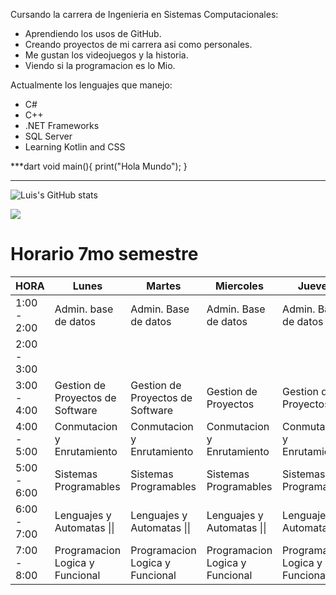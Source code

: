 
Cursando la carrera de Ingenieria en Sistemas Computacionales:
- Aprendiendo los usos de GitHub.
- Creando proyectos de mi carrera asi como personales.
- Me gustan los videojuegos y la historia.
- Viendo si la programacion es lo Mio.

Actualmente los lenguajes que manejo:
- C#
- C++
- .NET Frameworks
- SQL Server
- Learning Kotlin and CSS

***dart
void main(){
print("Hola Mundo");
}
***

![Luis's GitHub stats](https://github-readme-stats.vercel.app/api?username=Alejandro-Fierro&show_icons=true&theme=tokyonight)
<div></div>
<img src="https://github-readme-stats.vercel.app/api/top-langs/?username=Alejandro-Fierro&theme=tokyonight&layout=compact"></img>


# Horario 7mo semestre
| HORA        | Lunes                            | Martes                           | Miercoles                       | Jueves                          | Viernes                    |
|-------------|----------------------------------|----------------------------------|---------------------------------|---------------------------------|----------------------------|
| 1:00 - 2:00 | Admin. base de datos             | Admin. Base de datos             | Admin. Base de datos            | Admin. Base de datos            | Admin. Base de datos       |
| 2:00 - 3:00 |                                  |                                  |                                 |                                 | Gestion de Proyectos       |
| 3:00 - 4:00 | Gestion de Proyectos de Software | Gestion de Proyectos de Software | Gestion de Proyectos            | Gestion de Proyectos            | Gestion de Proyectos       |
| 4:00 - 5:00 | Conmutacion y Enrutamiento       | Conmutacion y Enrutamiento       | Conmutacion y Enrutamiento      | Conmutacion y Enrutamiento      | Conmutacion y Enrutamiento |
| 5:00 - 6:00 | Sistemas Programables            | Sistemas Programables            | Sistemas Programables           | Sistemas Programables           | Sistemas Programables      |
| 6:00 - 7:00 | Lenguajes y Automatas \|\|       | Lenguajes y Automatas \|\|       | Lenguajes y Automatas \|\|      | Lenguajes y Automatas \|\|      |                            |
| 7:00 - 8:00 | Programacion Logica y Funcional  | Programacion Logica y Funcional  | Programacion Logica y Funcional | Programacion Logica y Funcional |                            |
